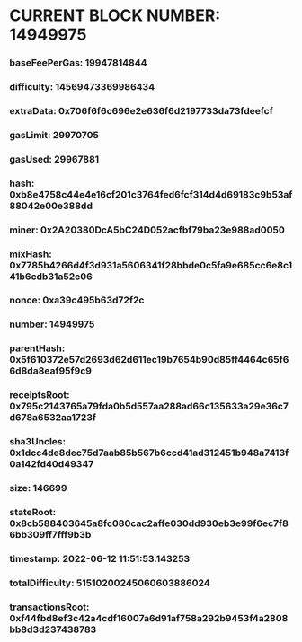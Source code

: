 # CURRENT BLOCK NUMBER: 14949975

### baseFeePerGas: 19947814844
### difficulty: 14569473369986434
### extraData: 0x706f6f6c696e2e636f6d2197733da73fdeefcf
### gasLimit: 29970705
### gasUsed: 29967881
### hash: 0xb8e4758c44e4e16cf201c3764fed6fcf314d4d69183c9b53af88042e00e388dd
### miner: 0x2A20380DcA5bC24D052acfbf79ba23e988ad0050
### mixHash: 0x7785b4266d4f3d931a5606341f28bbde0c5fa9e685cc6e8c141b6cdb31a52c06
### nonce: 0xa39c495b63d72f2c
### number: 14949975
### parentHash: 0x5f610372e57d2693d62d611ec19b7654b90d85ff4464c65f66d8da8eaf95f9c9
### receiptsRoot: 0x795c2143765a79fda0b5d557aa288ad66c135633a29e36c7d678a6532aa1723f
### sha3Uncles: 0x1dcc4de8dec75d7aab85b567b6ccd41ad312451b948a7413f0a142fd40d49347
### size: 146699
### stateRoot: 0x8cb588403645a8fc080cac2affe030dd930eb3e99f6ec7f86bb309ff7fff9b3b
### timestamp: 2022-06-12 11:51:53.143253
### totalDifficulty: 51510200245060603886024
### transactionsRoot: 0xf44fbd8ef3c42a4cdf16007a6d91af758a292b9453f4a2808bb8d3d237438783
